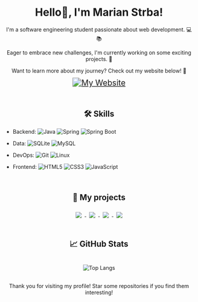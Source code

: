 <div align="center">
    <h1>Hello👋, I'm Marian Strba!</h1> 

<div align="center">
    <p>
        I'm a software engineering student passionate about web development. 💻📚
    </p>
    <p>
        Eager to embrace new challenges, I'm currently working on some exciting projects. 🚀
    </p>
    <p>
        Want to learn more about my journey? Check out my website below! 🌟
    </p>
</div>


  <p align="center">
    <!-- Container for scaling -->
    <div style="transform: scale(1.5); display: inline-block;">
      <!-- My Portfolio badge -->
      <a href="https://marinstrba.github.io/personalPortfolio/">
        <img alt="My Website" src="https://img.shields.io/badge/🌐-My_Website-0A66C2?style=for-the-badge&logoColor=white" />
      </a>
    </div>
  </p>




<!--
<p align="center">
  <a href="https://www.linkedin.com/in/mari%C3%A1n-%C5%A1trba-b67414253/">
    <img alt="LinkedIn" src="https://img.shields.io/badge/👔-LinkedIn-0077B5?style=for-the-badge&logo=linkedin&logoColor=white" />
  </a>
  &nbsp;&nbsp;&nbsp;
  <a href="mailto:marinstrba@gmail.com">
    <img alt="Email" src="https://img.shields.io/badge/📧-Email-ffffff?style=for-the-badge&logo=gmail&logoColor=black" />
  </a>
  &nbsp;&nbsp;&nbsp;
  <a href="https://www.instagram.com/marianstrba/">
    <img alt="Instagram" src="https://img.shields.io/badge/📸-Instagram-E4405F?style=for-the-badge&logo=instagram&logoColor=white" />
  </a>
</p>
-->

</p>

<br>
<div>
<div>
 <h2> 🛠️ Skills </h2>
</div>
<div align="left" >
  
- Backend:
  ![Java](https://img.shields.io/badge/Java-%23ED8B00.svg?&style=for-the-badge&logo=java&logoColor=white)
  ![Spring](https://img.shields.io/badge/Spring-%236DB33F.svg?&style=for-the-badge&logo=spring&logoColor=white)
  ![Spring Boot](https://img.shields.io/badge/Spring_Boot-%236DB33F.svg?&style=for-the-badge&logo=spring-boot)

- Data:
  ![SQLite](https://img.shields.io/badge/SQLite-%2307405e.svg?&style=for-the-badge&logo=sqlite&logoColor=white)
  ![MySQL](https://img.shields.io/badge/MySQL-%2300f.svg?&style=for-the-badge&logo=mysql&logoColor=white)

- DevOps:
  ![Git](https://img.shields.io/badge/Git-%23F05033.svg?&style=for-the-badge&logo=git&logoColor=white)
  ![Linux](https://img.shields.io/badge/Linux-%23FCC624.svg?&style=for-the-badge&logo=linux&logoColor=black)

- Frontend:
  ![HTML5](https://img.shields.io/badge/HTML5-%23E34F26.svg?&style=for-the-badge&logo=html5&logoColor=white)
  ![CSS3](https://img.shields.io/badge/CSS3-%231572B6.svg?&style=for-the-badge&logo=css3&logoColor=white)
  ![JavaScript](https://img.shields.io/badge/JavaScript-%23F7DF1E.svg?&style=for-the-badge&logo=javascript&logoColor=black)


</div>
</div>
<br>
<div>
   <div allign = "center">
     <h2> 🚀 My projects </h2>
   </div>
   <div>
<a href="https://github.com/marinstrba/Library-Management-System">
    <img align="center" style="margin:0.5rem; max-height: 150px;" src="https://github-readme-stats.vercel.app/api/pin/?username=marinstrba&repo=Fleet-Management-System&title_color=fe428e&text_color=a9fef7&icon_color=f8d847&bg_color=141321" />
</a>
<a href="https://github.com/marinstrba/Wireframe-model">
    <img align="center" style="margin:0.5rem; max-height: 150px;" src="https://github-readme-stats.vercel.app/api/pin/?username=marinstrba&repo=Wireframe-Model&title_color=fe428e&text_color=a9fef7&icon_color=f8d847&bg_color=141321" />
</a>
<a href="https://github.com/marinstrba/discordBot">
    <img align="center" style="margin:0.5rem; max-height: 150px;" src="https://github-readme-stats.vercel.app/api/pin/?username=marinstrba&repo=discordBot&title_color=fe428e&text_color=a9fef7&icon_color=f8d847&bg_color=141321" />
</a>
<a href="https://github.com/marinstrba/leetCode">
    <img align="center" style="margin:0.5rem; max-height: 150px;" src="https://github-readme-stats.vercel.app/api/pin/?username=marinstrba&repo=leetCode&title_color=fe428e&text_color=a9fef7&icon_color=f8d847&bg_color=141321" />
</a>

   </div>
</div>
<br>
<div>
 <h2>📈 GitHub Stats </h2>
</div>
<br>
<div align="center">
  <img src="https://github-readme-stats.vercel.app/api/top-langs/?username=marinstrba&layout=compact&theme=radical" alt="Top Langs">
</div>

<br>

Thank you for visiting my profile! Star some repositories if you find them interesting!
</div>
